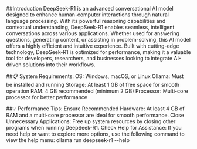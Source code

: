 ##Introduction
DeepSeek-R1 is an advanced conversational AI model designed to enhance human-computer interactions through natural language processing. With its powerful reasoning capabilities and contextual understanding, DeepSeek-R1 enables seamless, intelligent conversations across various applications. Whether used for answering questions, generating content, or assisting in problem-solving, this AI model offers a highly efficient and intuitive experience.
Built with cutting-edge technology, DeepSeek-R1 is optimized for performance, making it a valuable tool for developers, researchers, and businesses looking to integrate AI-driven solutions into their workflows.

##📋 System Requirements:
OS: Windows, macOS, or Linux
Ollama: Must be installed and running
Storage: At least 1 GB of free space for smooth operation
RAM: 4 GB recommended (minimum 2 GB)
Processor: Multi-core processor for better performance

##💡 Performance Tips:
Ensure Recommended Hardware: At least 4 GB of RAM and a multi-core processor are ideal for smooth performance.
Close Unnecessary Applications: Free up system resources by closing other programs when running DeepSeek-R1.
Check Help for Assistance: If you need help or want to explore more options, use the following command to view the help menu:
ollama run deepseek-r1 --help
